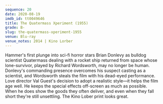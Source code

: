 ```yaml
---
sequence: 20
date: 2020-08-19
imdb_id: tt0049646
title: The Quatermass Xperiment (1955)
grade: B-
slug: the-quatermass-xperiment-1955
venue: Blu-ray
venue_notes: 2014 | Kino Lorber
---
```


Hammer's first plunge into sci-fi horror stars Brian Donlevy as bulldog scientist Quatermass dealing with a rocket ship returned from space whose lone-survivor, played by Richard Wordsworth, may no longer be human. Donlevy's commanding presence overcomes his suspect casting as a scientist, and Wordsworth steals the film with his dead-eyed performance. Love director Val Guest's decision to adopt a realistic style—it helps the film age well. He keeps the special effects off-screen as much as possible. When he does show the goods they often deliver, and even when they fall short they're still unsettling. The Kino Lober print looks great.
